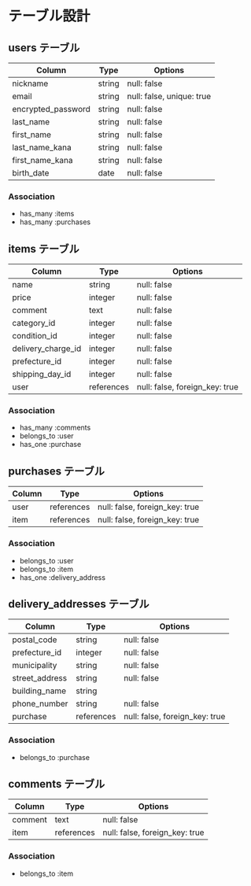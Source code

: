 # テーブル設計

## users テーブル

| Column                | Type    | Options                   |
| --------------------- | ------- | ------------------------- |
| nickname              | string  | null: false               |
| email                 | string  | null: false, unique: true |
| encrypted_password    | string  | null: false               |
| last_name             | string  | null: false               |
| first_name            | string  | null: false               |
| last_name_kana        | string  | null: false               |
| first_name_kana       | string  | null: false               |
| birth_date            | date    | null: false               |



### Association

- has_many :items
- has_many :purchases


## items テーブル

| Column             | Type       | Options                          |
| ------------------ | ---------- | -------------------------------- |
| name               | string     | null: false                      |
| price              | integer    | null: false                      |
| comment            | text       | null: false                      |
| category_id        | integer    | null: false                      |
| condition_id       | integer    | null: false                      |
| delivery_charge_id | integer    | null: false                      |
| prefecture_id      | integer    | null: false                      |
| shipping_day_id    | integer    | null: false                      |
| user               | references | null: false, foreign_key: true   |


### Association

- has_many :comments
- belongs_to :user
- has_one :purchase





## purchases テーブル

| Column             | Type       | Options                        |
| ------------------ | ---------- | ------------------------------ |
| user               | references | null: false, foreign_key: true |
| item               | references | null: false, foreign_key: true |


### Association

- belongs_to :user
- belongs_to :item
- has_one :delivery_address



## delivery_addresses テーブル

| Column               | Type       | Options                        |
| -------------------- | ---------- | ------------------------------ |
| postal_code          | string     | null: false                    |
| prefecture_id        | integer    | null: false                    |
| municipality         | string     | null: false                    |
| street_address       | string     | null: false                    |
| building_name        | string     |                                |
| phone_number         | string     | null: false                    |
| purchase             | references | null: false, foreign_key: true |


### Association

- belongs_to :purchase







## comments テーブル

| Column             | Type       | Options                        |
| ------------------ | ---------- | ------------------------------ |
| comment            | text       | null: false                    |
| item               | references | null: false, foreign_key: true |


### Association
- belongs_to :item